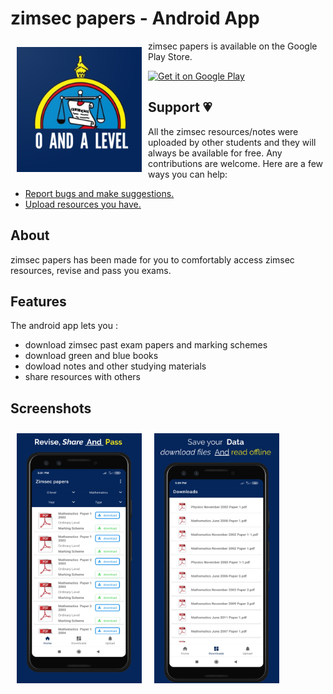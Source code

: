 # zimsec papers - Android App

<img src="/assets/images/zimsec_logo1.png" align="left"
width="200" hspace="10" vspace="10">

zimsec papers is available on the Google Play Store.

<p align="left">
<a href="https://play.google.com/store/apps/details?id=com.edufree.zimsec">
    <img alt="Get it on Google Play"
        height="80"
        src="https://play.google.com/intl/en_us/badges/images/generic/en_badge_web_generic.png" />
</a>  
</p>

## Support 💗

All the zimsec resources/notes were uploaded by other students and they will always be available for free. Any contributions are welcome. Here are a few ways you can help:
 * [Report bugs and make suggestions.](https://zimsecpapers.herokuapp.com/feedback)
 * [Upload resources you have.](https://zimsecpapers.herokuapp.com/upload)


## About
zimsec papers has been made for you to comfortably access zimsec resources, revise and pass you exams.

## Features

The android app lets you :
- download zimsec past exam papers and marking schemes
- download green and blue books
- dowload notes and other studying materials
- share resources with others

## Screenshots

[<img src="/assets/images/screenshot1.png" align="left"
width="200"
    hspace="10" vspace="10">](/assets/images/screenshot1.png)
[<img src="/assets/images/screenshot2.png" align="center"
width="200"
    hspace="10" vspace="10">](/assets/images/screenshot2.png)

